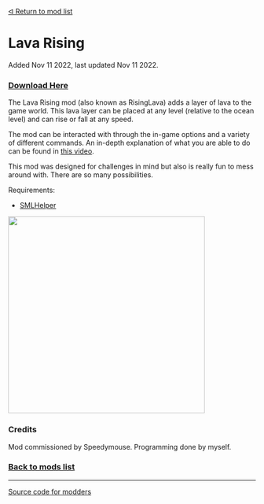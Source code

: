 [ᐊ Return to mod list](https://github.com/LeeTwentyThree/Lee23-SubnauticaMods/blob/main/Downloads/DownloadPages/ModDownloads-Subnautica.md)
# Lava Rising
Added Nov 11 2022, last updated Nov 11 2022.

### [Download Here](https://github.com/LeeTwentyThree/Lee23-SubnauticaMods/raw/main/Downloads/RisingLava.zip)

The Lava Rising mod (also known as RisingLava) adds a layer of lava to the game world. This lava layer can be placed at any level (relative to the ocean level) and can rise or fall at any speed.

The mod can be interacted with through the in-game options and a variety of different commands. An in-depth explanation of what you are able to do can be found in [this video](https://youtu.be/qAajE20KYZE?t=99).

This mod was designed for challenges in mind but also is really fun to mess around with. There are so many possibilities.

Requirements:
- [SMLHelper](https://www.nexusmods.com/subnautica/mods/113)

<div>
  <img src="https://github.com/LeeTwentyThree/Lee23-SubnauticaMods/raw/main/Downloads/Thumbnails/SubnauticaButLavaRisesTN.png" width=400px>
</div>

### Credits

Mod commissioned by Speedymouse. Programming done by myself.

### [Back to mods list](https://github.com/LeeTwentyThree/Lee23-SubnauticaMods/blob/main/Downloads/DownloadPages/ModDownloads-Subnautica.md)

---

[Source code for modders](https://github.com/LeeTwentyThree/Lee23-SubnauticaMods/tree/main/RisingLava)

